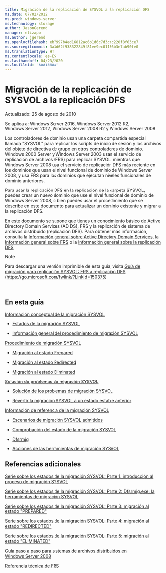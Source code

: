 ```yaml
---
title: Migración de la replicación de SYSVOL a la replicación DFS
ms.date: 07/02/2012
ms.prod: windows-server
ms.technology: storage
author: JasonGerend
manager: elizapo
ms.author: jgerend
ms.openlocfilehash: eb7997b4ed16812ac6b1d6c7d3ccc220f8f63ce7
ms.sourcegitcommit: 3a3d62f938322849f81ee9ec01186b3e7ab90fe0
ms.translationtype: HT
ms.contentlocale: es-ES
ms.lasthandoff: 04/23/2020
ms.locfileid: "80815588"
---
```

# <a name="migrate-sysvol-replication-to-dfs-replication"></a>Migración de la replicación de SYSVOL a la replicación DFS


Actualizado: 25 de agosto de 2010

Se aplica a: Windows Server 2016, Windows Server 2012 R2, Windows Server 2012, Windows Server 2008 R2 y Windows Server 2008

Los controladores de dominio usan una carpeta compartida especial llamada "SYSVOL" para replicar los scripts de inicio de sesión y los archivos del objeto de directiva de grupo en otros controladores de dominio. Windows 2000 Server y Windows Server 2003 usan el servicio de replicación de archivos (FRS) para replicar SYSVOL, mientras que Windows Server 2008 usa el servicio de replicación DFS más reciente en los dominios que usan el nivel funcional de dominio de Windows Server 2008, y usa FRS para los dominios que ejecutan niveles funcionales de dominio anteriores.

Para usar la replicación DFS en la replicación de la carpeta SYSVOL, puedes crear un nuevo dominio que use el nivel funcional de dominio de Windows Server 2008, o bien puedes usar el procedimiento que se describe en este documento para actualizar un dominio existente y migrar a la replicación DFS.

En este documento se supone que tienes un conocimiento básico de Active Directory Domain Services (AD DS), FRS y la replicación de sistema de archivos distribuido (replicación DFS). Para obtener más información, consulta la [Información general sobre Active Directory Domain Services](https://go.microsoft.com/fwlink/?linkid=147787), la [Información general sobre FRS](https://go.microsoft.com/fwlink/?linkid=121763) o la [Información general sobre la replicación DFS](https://go.microsoft.com/fwlink/?linkid=121762)


> [!NOTE]
> Para descargar una versión imprimible de esta guía, visita <a href="https://go.microsoft.com/fwlink/?linkid=150375">Guía de migración para replicación SYSVOL: FRS a replicación DFS</a> (https://go.microsoft.com/fwlink/?LinkId=150375)
<br>


## <a name="in-this-guide"></a>En esta guía

[Información conceptual de la migración SYSVOL](https://docs.microsoft.com/previous-versions/windows/it-pro/windows-server-2008-R2-and-2008/dd640170(v=ws.10))

  - [Estados de la migración SYSVOL](https://docs.microsoft.com/previous-versions/windows/it-pro/windows-server-2008-R2-and-2008/dd641052(v=ws.10))  
      
  - [Información general del procedimiento de migración SYSVOL](https://docs.microsoft.com/previous-versions/windows/it-pro/windows-server-2008-R2-and-2008/dd639809(v=ws.10))  
      

[Procedimiento de migración SYSVOL](https://docs.microsoft.com/previous-versions/windows/it-pro/windows-server-2008-R2-and-2008/dd639860(v=ws.10))

  - [Migración al estado Prepared](https://docs.microsoft.com/previous-versions/windows/it-pro/windows-server-2008-R2-and-2008/dd641193(v=ws.10))  
      
  - [Migración al estado Redirected](https://docs.microsoft.com/previous-versions/windows/it-pro/windows-server-2008-R2-and-2008/dd641340(v=ws.10))  
      
  - [Migración al estado Eliminated](https://docs.microsoft.com/previous-versions/windows/it-pro/windows-server-2008-R2-and-2008/dd640254(v=ws.10))  
      

[Solución de problemas de migración SYSVOL](https://docs.microsoft.com/previous-versions/windows/it-pro/windows-server-2008-R2-and-2008/dd640395(v=ws.10))

  - [Solución de los problemas de migración SYSVOL](https://docs.microsoft.com/previous-versions/windows/it-pro/windows-server-2008-R2-and-2008/dd639976(v=ws.10))  
      
  - [Revertir la migración SYSVOL a un estado estable anterior](https://docs.microsoft.com/previous-versions/windows/it-pro/windows-server-2008-R2-and-2008/dd640509(v=ws.10))  
      

[Información de referencia de la migración SYSVOL](https://docs.microsoft.com/previous-versions/windows/it-pro/windows-server-2008-R2-and-2008/dd640293(v=ws.10))

  - [Escenarios de migración SYSVOL admitidos](https://docs.microsoft.com/previous-versions/windows/it-pro/windows-server-2008-R2-and-2008/dd639854(v=ws.10))  
      
  - [Comprobación del estado de la migración SYSVOL](https://docs.microsoft.com/previous-versions/windows/it-pro/windows-server-2008-R2-and-2008/dd639789(v=ws.10))  
      
  - [Dfsrmig](https://docs.microsoft.com/previous-versions/windows/it-pro/windows-server-2008-R2-and-2008/dd641227(v=ws.10))  
      
  - [Acciones de las herramientas de migración SYSVOL](https://docs.microsoft.com/previous-versions/windows/it-pro/windows-server-2008-R2-and-2008/dd639712(v=ws.10))  
      

## <a name="additional-references"></a>Referencias adicionales

[Serie sobre los estados de la migración SYSVOL: Parte 1: introducción al proceso de migración SYSVOL](https://go.microsoft.com/fwlink/?linkid=121756)

[Serie sobre los estados de la migración SYSVOL: Parte 2: Dfsrmig.exe: la herramientas de migración SYSVOL](https://go.microsoft.com/fwlink/?linkid=121757)

[Serie sobre los estados de la migración SYSVOL: Parte 3: migración al estado "PREPARED"](https://go.microsoft.com/fwlink/?linkid=121758)

[Serie sobre los estados de la migración SYSVOL: Parte 4: migración al estado "REDIRECTED"](https://go.microsoft.com/fwlink/?linkid=121759)

[Serie sobre los estados de la migración SYSVOL: Parte 5: migración al estado "ELIMINATED"](https://go.microsoft.com/fwlink/?linkid=121760)

[Guía paso a paso para sistemas de archivos distribuidos en Windows Server 2008](https://go.microsoft.com/fwlink/?linkid=85231)

[Referencia técnica de FRS](https://go.microsoft.com/fwlink/?linkid=121764)


